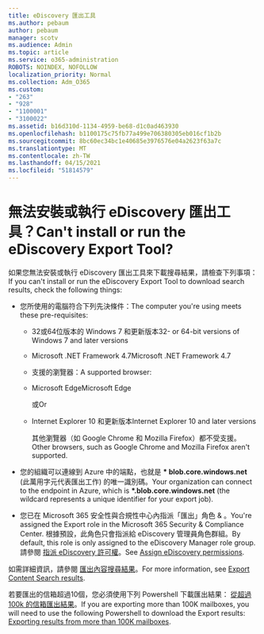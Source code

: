```yaml
---
title: eDiscovery 匯出工具
ms.author: pebaum
author: pebaum
manager: scotv
ms.audience: Admin
ms.topic: article
ms.service: o365-administration
ROBOTS: NOINDEX, NOFOLLOW
localization_priority: Normal
ms.collection: Adm_O365
ms.custom:
- "263"
- "928"
- "1100001"
- "3100022"
ms.assetid: b16d310d-1134-4959-be68-d1c0ad463930
ms.openlocfilehash: b1100175c75fb77a499e706380305eb016cf1b2b
ms.sourcegitcommit: 8bc60ec34bc1e40685e3976576e04a2623f63a7c
ms.translationtype: MT
ms.contentlocale: zh-TW
ms.lasthandoff: 04/15/2021
ms.locfileid: "51814579"
---
```

# <a name="cant-install-or-run-the-ediscovery-export-tool"></a><span data-ttu-id="939c9-102">無法安裝或執行 eDiscovery 匯出工具？</span><span class="sxs-lookup"><span data-stu-id="939c9-102">Can't install or run the eDiscovery Export Tool?</span></span>

<span data-ttu-id="939c9-103">如果您無法安裝或執行 eDiscovery 匯出工具來下載搜尋結果，請檢查下列事項：</span><span class="sxs-lookup"><span data-stu-id="939c9-103">If you can't install or run the eDiscovery Export Tool to download search results, check the following things:</span></span>
  
- <span data-ttu-id="939c9-104">您所使用的電腦符合下列先決條件：</span><span class="sxs-lookup"><span data-stu-id="939c9-104">The computer you're using meets these pre-requisites:</span></span>

  - <span data-ttu-id="939c9-105">32或64位版本的 Windows 7 和更新版本</span><span class="sxs-lookup"><span data-stu-id="939c9-105">32- or 64-bit versions of Windows 7 and later versions</span></span>

  - <span data-ttu-id="939c9-106">Microsoft .NET Framework 4.7</span><span class="sxs-lookup"><span data-stu-id="939c9-106">Microsoft .NET Framework 4.7</span></span>

  - <span data-ttu-id="939c9-107">支援的瀏覽器：</span><span class="sxs-lookup"><span data-stu-id="939c9-107">A supported browser:</span></span>

  - <span data-ttu-id="939c9-108">Microsoft Edge</span><span class="sxs-lookup"><span data-stu-id="939c9-108">Microsoft Edge</span></span>

    <span data-ttu-id="939c9-109">或</span><span class="sxs-lookup"><span data-stu-id="939c9-109">Or</span></span>

  - <span data-ttu-id="939c9-110">Internet Explorer 10 和更新版本</span><span class="sxs-lookup"><span data-stu-id="939c9-110">Internet Explorer 10 and later versions</span></span>

    <span data-ttu-id="939c9-111">其他瀏覽器（如 Google Chrome 和 Mozilla Firefox）都不受支援。</span><span class="sxs-lookup"><span data-stu-id="939c9-111">Other browsers, such as Google Chrome and Mozilla Firefox aren't supported.</span></span>

- <span data-ttu-id="939c9-112">您的組織可以連線到 Azure 中的端點，也就是 **\* blob.core.windows.net** (此萬用字元代表匯出工作) 的唯一識別碼。</span><span class="sxs-lookup"><span data-stu-id="939c9-112">Your organization can connect to the endpoint in Azure, which is **\*.blob.core.windows.net** (the wildcard represents a unique identifier for your export job).</span></span>

- <span data-ttu-id="939c9-113">您已在 Microsoft 365 安全性與合規性中心內指派「匯出」角色 &amp; 。</span><span class="sxs-lookup"><span data-stu-id="939c9-113">You're assigned the Export role in the Microsoft 365 Security &amp; Compliance Center.</span></span> <span data-ttu-id="939c9-114">根據預設，此角色只會指派給 eDiscovery 管理員角色群組。</span><span class="sxs-lookup"><span data-stu-id="939c9-114">By default, this role is only assigned to the eDiscovery Manager role group.</span></span> <span data-ttu-id="939c9-115">請參閱 [指派 eDiscovery 許可權](https://docs.microsoft.com/microsoft-365/compliance/assign-ediscovery-permissions)。</span><span class="sxs-lookup"><span data-stu-id="939c9-115">See [Assign eDiscovery permissions](https://docs.microsoft.com/microsoft-365/compliance/assign-ediscovery-permissions).</span></span>

<span data-ttu-id="939c9-116">如需詳細資訊，請參閱 [匯出內容搜尋結果](https://docs.microsoft.com/microsoft-365/compliance/export-search-results)。</span><span class="sxs-lookup"><span data-stu-id="939c9-116">For more information, see [Export Content Search results](https://docs.microsoft.com/microsoft-365/compliance/export-search-results).</span></span>

<span data-ttu-id="939c9-117">若要匯出的信箱超過10個，您必須使用下列 Powershell 下載匯出結果：  [從超過100k 的信箱匯出結果](https://docs.microsoft.com/microsoft-365/compliance/export-search-results?view=o365-worldwide%23exporting-results-from-more-than-100000-mailboxes)。</span><span class="sxs-lookup"><span data-stu-id="939c9-117">If you are exporting more than 100K mailboxes, you will need to use the following Powershell to download the Export results:  [Exporting results from more than 100K mailboxes](https://docs.microsoft.com/microsoft-365/compliance/export-search-results?view=o365-worldwide%23exporting-results-from-more-than-100000-mailboxes).</span></span>